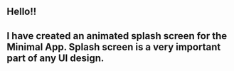 ## Hello!!
## I have created an animated splash screen for the Minimal App. Splash screen is a very important part of any UI design.
